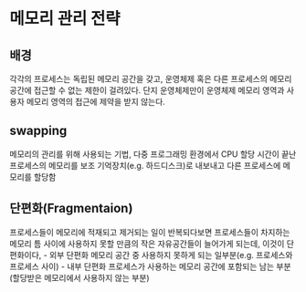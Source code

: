 # 메모리 관리 전략

  ## 배경
 각각의 프로세스는 독립된 메모리 공간을 갖고, 운영체제 혹은 다른 프로세스의 메모리공간에 접근할 수 없는 제한이 걸려있다. 단지 운영체제만이 운영체제 메모리 영역과 사용자 메모리 영역의 접근에 제약을 받지 않는다.

  ## swapping
  메모리의 관리를 위해 사용되는 기법, 
  다중 프로그래밍 환경에서 CPU 할당 시간이 끝난 프로세스의 메모리를 보조 기억장치(e.g. 하드디스크)로 내보내고 다른 프로세스에 메모리를 할당함
  
  ## 단편화(Fragmentaion)
  프로세스들이 메모리에 적재되고 제거되는 일이 반복되다보면 프로세스들이 차지하는 메모리 틈 사이에 사용하지 못할 만큼의 작은 자유공간들이 늘어가게 되는데, 이것이 단편화이다,
    - 외부 단편화
      메모리 공간 중 사용하지 못하게 되는 일부분(e.g. 프로세스와 프로세스 사이)
    - 내부 단편화
      프로세스가 사용하는 메모리 공간에 포함되는 남는 부분(할당받은 메모리에서 사용하지 않는 부분)
      
  

